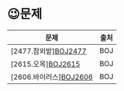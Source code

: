 # 	&#128521;문제


| 문제                                                         | 출처 |
| ------------------------------------------------------------ | ---- |
| [2477.참외밭][BOJ2477](https://www.acmicpc.net/problem/2477) | BOJ  |
| [2615.오목][BOJ2615](https://www.acmicpc.net/problem/2615)   | BOJ  |
| [2606.바이러스][BOJ2606](https://www.acmicpc.net/problem/2606) | BOJ  |

